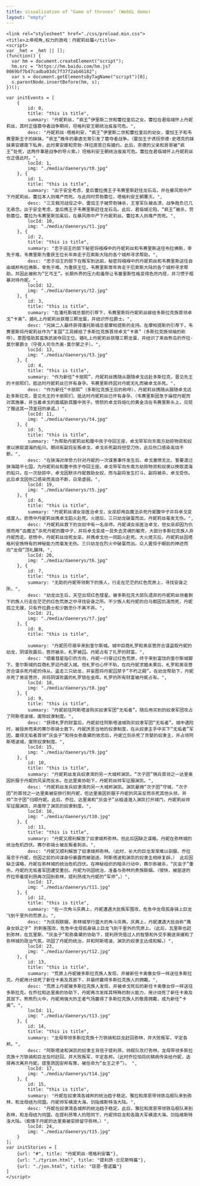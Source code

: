 ```yaml
---
title: visualization of "Game of thrones" (WebGL demo)
layout: "empty"
---
```

<!-- 版权归作者所有,任何形式转载请联系作者: kunhuang09_at_gmail.com -->
<html lang="zh-cn">
<head>
	<meta charset="UTF-8">
	<meta name="viewport" content="width=device-width, initial-scale=1, user-scalable=no">
	<meta name="keywords" content="权力的游戏,冰与火之歌,丹妮莉丝,塔格利安,龙母"/>
	<link rel="shortcut icon" href="./img/targaryen.png">
	<link rel="apple-touch-icon image_src" href="./img/targaryen.png">

	<link rel="stylesheet" href="./css/preload.min.css">
	<title>上帝视角,权力的游戏：丹妮莉丝篇</title>
	<script>
	var _hmt = _hmt || [];
	(function() {
	  var hm = document.createElement("script");
	  hm.src = "https://hm.baidu.com/hm.js?0069bf7b47cadba03dc7f37f2ab46182";
	  var s = document.getElementsByTagName("script")[0]; 
	  s.parentNode.insertBefore(hm, s);
	})();

	var initEvents = [
		{
			id: 0,
			title: "this is title",
			summary: "丹妮莉丝，“疯王”伊里斯二世和蕾拉皇后之女。蕾拉在君临城怀上丹妮莉丝，其时正值篡夺者战争期间，坦格利安王朝统治岌岌可危。",
			desc: "丹妮莉丝·塔格利安，“疯王”伊里斯二世和蕾拉皇后的幼女，雷加王子和韦赛里斯王子的妹妹。“疯王”晚年的暴虐无常引发了簒夺者战争。（雷加王子诱拐奈德·史塔克的妹妹莱安娜南下私奔，此时莱安娜和劳勃·拜拉席恩已有婚约。此后，奈德的父亲和哥哥被“疯王”处死，这两件事是战争的导火索。）坦格利安王朝统治岌岌可危。蕾拉在君临城怀上丹妮莉丝也正值此时。",
			locId: 1,
			img: "./media/daenerys/t0.jpg"
		}, {
			id: 1,
			title: "this is title",
			summary: "出于安全考虑，皇后蕾拉携王子韦赛里斯赶往龙石岛，并在暴风雨中产下丹妮莉丝。蕾拉本人则难产而死。与此同时劳勃篡位，塔格利安王朝覆灭。",
			desc: "三叉戟河战役之中，雷加王子被劳勃锤杀，王室军队被击溃，战争胜负已几无悬念。出于安全考虑，皇后携王子韦赛里斯赶往龙石岛。此后，君临城沦陷，“疯王”被杀，劳勃篡位。蕾拉为韦赛里斯加冕后，在暴风雨中产下丹妮莉丝。蕾拉本人则难产而死。",
			locId: 10,
			img: "./media/daenerys/t1.jpg"
		}, {
			id: 2,
			title: "this is title",
			summary: "忠于旧王的部下秘密将襁褓中的丹妮莉丝和韦赛里斯送往布拉佛斯，幸免于难。韦赛里斯为重获王位长年奔走于厄索斯大陆的各个城邦寻求帮助。",
			desc: "忠于旧王的部下在叛军到达前，秘密将襁褓中的丹妮莉丝和韦赛里斯送往自由城邦布拉佛斯，幸免于难。为重获王位，韦赛里斯常年奔走于厄索斯大陆的各个城邦寻求帮助，并因此被称为“乞丐王”。长期外界的压力和羞辱让韦塞里斯性格变得色厉内荏，并习惯于粗暴对待丹妮。",
			locId: 12,
			img: "./media/daenerys/t2.jpg"
		}, {
			id: 3,
			title: "this is title",
			summary: "在潘托斯城总督的引荐下，韦赛里斯将丹妮莉丝嫁给多斯拉克族首领卓戈“卡奥”。婚礼上丹妮莉丝获赠三颗龙蛋，并结识乔拉爵士。",
			desc: "兄妹二人最终获得潘托斯城总督摩帕提斯的支持。在摩帕提斯的引荐下，韦赛里斯将丹妮莉丝作为“复国”工具嫁给了多斯拉克族首领卓戈“卡奥”（多斯拉克族领袖的称呼），意图借助其蛮族武装夺回王位。婚礼上丹妮莉丝获赠三颗龙蛋，并结识了来自熊岛的乔拉·莫尔蒙爵士（守夜人司令杰奥·莫尔蒙之子）。",
			locId: 13,
			img: "./media/daenerys/t3.jpg"
		}, {
			id: 4,
			title: "this is title",
			summary: "作为新任“卡丽熙”，丹妮莉丝携随从跟随卓戈远赴多斯拉克，晋见先王的卡丽熙们，抵达时丹妮莉丝已怀有身孕。韦赛里斯终因对丹妮无礼而被卓戈杀死。",
			desc: "作为新任“卡丽熙”（多斯拉克族王后的称呼），丹妮莉丝携随从跟随卓戈远赴多斯拉克，晋见先王的卡丽熙们，抵达时丹妮莉丝已怀有身孕。（韦赛里斯因急于操控丹妮而对其施暴，并当着卓戈的面威胁其腹中孩子。愤怒的卓戈将熔化的黄金浇在韦赛里斯头上，兑现了赠送其一顶皇冠的承诺。）",
			locId: 11,
			img: "./media/daenerys/t4.jpg"
		}, {
			id: 5,
			title: "this is title",
			summary: "为帮助丹妮莉丝和腹中孩子夺回王座，卓戈带军向东南方劫掠物资和奴隶以换取渡海的船只。期间有副将反叛卓戈，卓戈杀死副将但受刀伤，此后伤口感染高烧不断。",
			desc: "在狭海对岸势力针对丹妮的一次谋害事件发生后，卓戈激愤无比，誓要渡过狭海踏平七国，为丹妮莉丝和腹中孩子夺回王座。卓戈带军向东南方劫掠物资和奴隶以换取渡海的船只。在一次劫掠中，卓戈因默许丹妮救助女奴，而与副将发生打斗。副将被杀，卓戈受伤。此后卓戈因伤口感染而高烧不断，日渐虚弱。",
			locId: 19,
			img: "./media/daenerys/t5.jpg"
		}, {
			id: 6,
			title: "this is title",
			summary: "丹妮莉丝请女巫医治卓戈，女巫却用血魔法杀死丹妮腹中子并将卓戈变成废人。悲愤中丹妮莉丝携卓戈蹈火赴死。火熄后，三只幼龙破蛋而出，丹妮莉丝毫发无伤。",
			desc: "丹妮莉丝救下的女奴中有一名巫师。丹妮请女巫医治卓戈，但女巫却因为仇恨而用“血魔法”杀死丹妮的腹中子，并将卓戈变成一具失去灵魂的躯壳，大部分多斯拉克族人弃丹妮而走。悲愤中，丹妮莉丝烧死女巫，并携卓戈也一同蹈火赴死。大火熄灭后，丹妮莉丝因塔格利安族特有的神秘能力而毫发无伤。三只幼龙在烈火中破蛋而出。众人震惊于眼前的神迹而向“龙母”顶礼膜拜。",
			locId: 20,
			img: "./media/daenerys/t6.jpg"
		}, {
			id: 7,
			title: "this is title",
			summary: "无助的丹妮带领剩下的族人，行走在茫茫的红色荒原上，寻找安身之所。",
			desc: "幼龙出生后，天空出现红色彗星。被多斯拉克大部队遗弃的丹妮莉丝领着剩下的族人行走在茫茫的红色荒原之中寻找安身之所。不少族人和丹妮的白马都因饥渴而死，丹妮孤立无援，只有乔拉爵士和少数忠仆不离不弃。",
			locId: 21,
			img: "./media/daenerys/t7.jpg"
		}, {
			id: 8,
			title: "this is title",

			summary: "丹妮历尽艰辛来到奎尔斯城。城中巨商札罗和男巫菩厉合谋盗取丹妮的幼龙，阴谋败露后，菩厉被杀，札罗被囚。丹妮占有了扎罗的财富。",
			desc: "顺着彗星指引的方向，丹妮一行穿过红色荒原，终于来到富饶的奎尔斯城脚下。奎尔斯城的巨商札罗迎丹妮入城。但札罗也心怀不轨，在向丹妮求婚未果后，札罗和男巫菩厉合谋杀死丹妮的侍从，盗走三只幼龙，并妄图将丹妮囚禁于“不朽之殿”。在幼龙帮助下，丹妮杀死了男巫菩厉，并将阴谋败露的札罗锁在金库。札罗的所有财富被丹妮占有。",
			locId: 18,
			img: "./media/daenerys/t8.jpg"
		}, {
			id: 9,
			title: "this is title",
			summary: "丹妮前往阿斯塔波购买奴隶军团“无垢者”。随后用买到的奴隶军团攻占了阿斯塔波城，废除奴隶制度。",
			desc: "获得札罗的财富后，丹妮前往阿斯塔波城购买奴隶军团“无垢者”。城中遇险时，被投奔而来的赛尔弥骑士救下。丹妮厌恶当地的奴隶制度，在从奴隶主手中买下“无垢者”军团，赢得无垢者首领“灰虫子”和侍女弥桑黛的效忠后，丹妮立刻杀死了贪婪的奴隶主，并占领阿斯塔波城，废除奴隶制度。",
			locId: 15,
			img: "./media/daenerys/t9.jpg"
		}, {
			id: 10,
			title: "this is title",
			summary: "丹妮莉丝发兵奴隶湾的另一大城邦渊凯。“次子团”佣兵首领之一达里奥因折服于丹妮的风采而反水。在达里奥协助下，丹妮莉丝帅军征服渊凯。",
			desc: "丹妮莉丝发兵奴隶湾的另一大城邦渊凯。渊凯雇佣“次子团”守城，“次子团”的首领之一达里奥被安排行刺丹妮，但达里奥因折服于丹妮的风采反而杀死其他头领，并帅“次子团”归顺丹妮。此后，乔拉、达里奥和“灰虫子”从暗道潜入渊凯打开城门，丹妮莉丝帅军征服渊凯，并废除了渊凯的奴隶制度。",
			locId: 16,
			img: "./media/daenerys/t10.jpg"
		}, {
			id: 11,
			title: "this is title",
			summary: "丹妮又顺利解放了奴隶城邦弥林。但此后因缺乏谋略，丹妮在弥林城的统治危机四伏。赛尔弥骑士被反叛者刺杀。",
			desc: "丹妮又顺利解放了奴隶城邦弥林。（此时，长大的巨龙渐渐难以驯服。乔拉虽忠于丹妮，但因之前的间谍身份暴露而被驱逐。阿斯塔波和渊凯的奴隶主相继复辟。） 此后因缺乏谋略，丹妮在弥林城的统治危机四伏。在神秘组织的暗杀行动中，赛尔弥被杀，“灰虫子”重伤，丹妮的无垢者军团遭受重创。丹妮为巩固统治，准备与弥林的贵族联姻。（很快，被驱逐的乔拉带着提利昂再次回到弥林，提利昂成为丹妮的“军师”。）",
			locId: 17,
			img: "./media/daenerys/t11.jpg"
		}, {
			id: 12,
			title: "this is title",
			summary: "在一次角斗庆典上，丹妮遭遇大批叛军围攻，危急中龙母孤身骑上巨龙飞到千里外的荒原上。",
			desc: "为庆祝联姻，弥林城举行盛大的角斗庆典。庆典上，丹妮遭遇大批自称“鹰身女妖之子” 的刺客围攻，危急中龙母孤身骑上巨龙飞到千里外的荒原上。（此后，瓦里斯也赶到弥林，在瓦里斯、“灰虫子”和弥桑黛的协助下，提利昂凭借过人的智慧和外交手腕逐渐缓和了弥林城的政治气氛，巩固了丹妮的统治，并和阿斯塔波、渊凯的奴隶主达成和解。）",
			locId: 23,
			img: "./media/daenerys/t12.jpg"
		}, {
			id: 13,
			title: "this is title",
			summary: "荒原上丹妮被多斯拉克族人发现，并被新任卡奥像女俘一样送往多斯拉克。丹妮用计烧死了新任卡奥及其部下，并最终赢得多斯拉克族人的拥戴。",
			desc: "荒原上丹妮被多斯拉克族人发现，并被卓戈死后的新任卡奥像女俘一样送往多斯拉克。在乔拉和达里奥的协助下，丹妮再次发挥其特殊的耐火能力，用计烧死了新任卡奥及其部下。熊熊烈火中，丹妮用强大的王者气场赢得了多斯拉克族人的敬畏拥戴，成为新任“卡奥”。",
			locId: 11,
			img: "./media/daenerys/t13.jpg"
		}, {
			id: 14,
			title: "this is title",
			summary: "龙母带领多斯拉克族十万铁骑和巨龙赶回弥林，并大败叛军，平定各邦。",
			desc: "阿斯塔波和渊凯的奴隶主背信于提利昂，帅舰队攻打弥林。龙母带领多斯拉克族十万铁骑和巨龙及时赶回，并大败叛军，平定各邦。（此时乔拉怕将灰鳞病传染给丹妮，选择再次离开丹妮。提里昂因安邦有策，被任命为“女王之手”）。 ",
			locId: 17,
			img: "./media/daenerys/t14.jpg"
		}, {
			id: 15,
			title: "this is title",
			summary: "丹妮在奴隶湾各城邦的统治趋于稳定。雅拉和席恩带领铁岛舰队来到弥林，和龙母结为同盟。丹妮帅军横渡大海，剑指维斯特洛大陆。",
			desc: "丹妮在奴隶湾各城邦的统治趋于稳定。此后，雅拉和席恩带领铁岛舰队来到弥林，和龙母结为同盟。在提利昂等人的陪同下，丹妮帅巨龙和各路大军横渡大海，剑指维斯特洛大陆。（痴情于丹妮的达里奥被安排留守弥林。）",
			locId: 24,
			img: "./media/daenerys/t15.jpg"
		}
	];
	var initStories = [
		{url: "#", title: "丹妮莉丝·塔格利安篇"},
		{url: "./tyrion.html", title: "提利昂·兰尼斯特篇"},
		{url: "./jon.html", title: "琼恩·雪诺篇"}
	]
	</script>
</head>
<body>
	<div id="content"></div>
	<script src="./preload.min.js"></script>
</body>
</html>